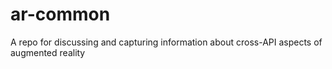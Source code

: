 # ar-common
A repo for discussing and capturing information about cross-API aspects of augmented reality 
